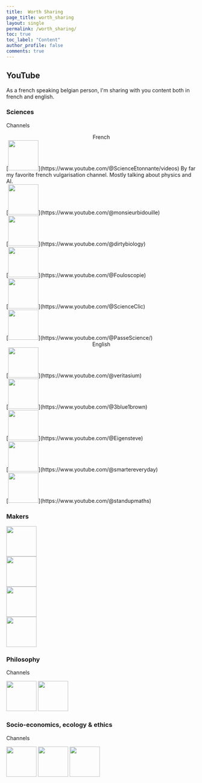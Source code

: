 ```yaml
---
title:  Worth Sharing
page_title: worth_sharing
layout: single
permalink: /worth_sharing/
toc: true
toc_label: "Content"
author_profile: false
comments: true
---
```


## YouTube 

As a french speaking belgian person, I'm sharing with you content both in french and english.

### Sciences

Channels <br>

<center> French </center>
[<img
    src="https://www.tipeeestream.com/cdn-cgi/image/onerror=redirect,width=400,height=400,fit=cover/https://api.tipeee.com/mmcMediaPlugin/media/image/24/245641051be024cfd1ce23afbd47d08c8eba9f82.png"
    width="80px"
/>](https://www.youtube.com/@ScienceEtonnante/videos)
By far my favorite french vulgarisation channel. Mostly talking about physics and AI.
<br>
[<img
    src="https://yt3.googleusercontent.com/bCA8DmyyxfImTZom7d3K6tlopuEvFbiBWdkncBvGRWW17OXvb5fQWkBSGG5X0O5UGuBO9Xki=s900-c-k-c0x00ffffff-no-rj"
    width="80px"
/>](https://www.youtube.com/@monsieurbidouille)
<br>
[<img
    src="https://yt3.ggpht.com/trkEwcdvT98l-oGCC-v2Y69wUfDURCLGW0PeY1f5TBTF8QCfD0rZ9HsjBQIurKrNg9yLEUaG=s900-c-k-c0x00ffffff-no-rj"
    width="80px"
/>](https://www.youtube.com/@dirtybiology)
<br>
[<img
    src="https://yt3.googleusercontent.com/ytc/AMLnZu87ecerrIM39qUKxbrGPHPKVpi_izE57hjMVuwdMQ=s900-c-k-c0x00ffffff-no-rj"
    width="80px"
/>](https://www.youtube.com/@Fouloscopie)
<br>
[<img src="https://yt3.googleusercontent.com/xeGMGAOlacH8PQly5i1bJhRGK8IYcMaQ4W8MyqSlcUVxWtAoITRsgewDH6DEaAlaotnHl0UY=s900-c-k-c0x00ffffff-no-rj"
    width="80px"
/>](https://www.youtube.com/@ScienceClic)
<br>
[<img src="https://yt3.googleusercontent.com/ytc/AMLnZu-11lddlPvuGhWuHkGK7ciWJtebxM6gVn5EaoQU3g=s900-c-k-c0x00ffffff-no-rj"
    width="80px"
/>](https://www.youtube.com/@PasseScience/)


<br>
<center> English </center>
[<img
    src="https://yt3.googleusercontent.com/ytc/AMLnZu-FU1d2Jd6AKRDpCwrxrraoKJ3Nrtk4iMpHBdAV4Q=s900-c-k-c0x00ffffff-no-rj"
    width="80px"
/>](https://www.youtube.com/@veritasium)
<br>
[<img
    src="https://upload.wikimedia.org/wikipedia/commons/b/ba/3B1B_Logo.png"
    width="80px"
/>](https://www.youtube.com/@3blue1brown)
<br>
[<img
    src="https://yt3.ggpht.com/ytc/AMLnZu88f8bay1TND53bUscQZUsY8qm6PP7diUFkW3ntJA=s900-c-k-c0x00ffffff-no-rj"
    width="80px"
/>](https://www.youtube.com/@Eigensteve)
<br>
[<img
    src="https://yt3.googleusercontent.com/ytc/AMLnZu8B3Q1hLo0DTXMlAaUDvo9Jau8wlwklGy43hOF27Q=s900-c-k-c0x00ffffff-no-rj"
    width="80px"
/>](https://www.youtube.com/@smartereveryday)
<br>
[<img
    src="https://yt3.googleusercontent.com/ytc/AMLnZu-3jzx7LemCpLyGrI0kC06xEq9DNxQo9DFsOX0JZg=s900-c-k-c0x00ffffff-no-rj"
    width="80px"
/>](https://www.youtube.com/@standupmaths)



### Makers
[<img
    src="https://yt3.ggpht.com/ytc/AMLnZu-VCKwqjLUDfPxn45KSi-m7-XLNyNof_541geChdg=s900-c-k-c0x00ffffff-no-rj"
    width="80px"
/>](https://www.youtube.com/@colinfurze)
<br>
[<img
    src="https://yt3.ggpht.com/ytc/AMLnZu9VttYJ0LK_BNjP4HLtrd99ESiNIoCeq0N5DCiD=s900-c-k-c0x00ffffff-no-rj"
    width="80px"
/>](https://www.youtube.com/@ivanmirandawastaken)
<br>
[<img src="https://yt3.ggpht.com/ytc/AMLnZu-qB86CaqiwAY7KaCI69dzgKxSmlzxb9oWAdthGlg=s900-c-k-c0x00ffffff-no-rj" width="80px"
/>](https://www.youtube.com/@MakersMuse)
<br>
[<img src="https://yt3.googleusercontent.com/ytc/AMLnZu-3wGc4sZnvHaPb5NM60ayUSgT3LxlWhcdtezzW=s900-c-k-c0x00ffffff-no-rj" width="80px"
/>](https://www.youtube.com/@StuffMadeHere)



### Philosophy

Channels <br>

[<img src="https://yt3.googleusercontent.com/ytc/AMLnZu80aClNpgBwZ5TtzY1FsBUtq5i9dXeehSTsj-paVg=s900-c-k-c0x00ffffff-no-rj" width="80px"
/>](https://www.youtube.com/@MonsieurPhi)
[<img src="https://yt3.googleusercontent.com/ytc/AMLnZu9Qu8EprX6UwlefwgywYKnjh71o__HKZqU2yjC5=s900-c-k-c0x00ffffff-no-rj" width="80px"
/>](https://www.youtube.com/@Philoxime)



### Socio-economics, ecology & ethics

Channels <br>

[<img src="https://yt3.ggpht.com/ytc/AMLnZu99a7pcSQrM1H9dMjqlHtZq_aYRfr6h55EXGI42ZA=s900-c-k-c0x00ffffff-no-rj" width="80px"
/>](https://www.youtube.com/@LEROIDESRATS)
[<img src="https://upload.wikimedia.org/wikipedia/fr/thumb/2/26/Stupid_Economics_Logo.jpg/1200px-Stupid_Economics_Logo.jpg" width="80px"
/>](https://www.youtube.com/@StupidEco)
[<img src="https://yt3.googleusercontent.com/ytc/AMLnZu8vB76AL7ZOXXfoxcgieuaKuYmRR9gi2ReZTWYz=s900-c-k-c0x00ffffff-no-rj" width="80px"
/>](https://www.youtube.com/@LeReveilleur)




<!-- ## Blogs

Tech bloggers that I find fascinating and inspiring

- [Martin Kleppmann](https://martin.kleppmann.com/){:target="_blank"}
- [Julia Evans](https://jvns.ca/){:target="_blank"}
- [BeepBoop - Friendly Robot](https://beepb00p.xyz/){:target="_blank"}
- [Milan Curcic](https://milancurcic.com/){:target="_blank"}
- [Shen Hong](https://shen.hong.io/){:target="_blank"}
- [Yagmur C. Tas](https://yagmurcetintas.com/){:target="_blank"}
- [Thomas Stringer](https://trstringer.com/){:target="_blank"}
- [Daniel Estévez](https://destevez.net/){:target="_blank"}
- [Dev.Poga](https://devpoga.org/){:target="_blank"}
- [Michael Stapelberg](https://michael.stapelberg.ch/){:target="_blank"}
- [Stefan-Marr.de](https://stefan-marr.de/){:target="_blank"}
- [Francis Bach](https://francisbach.com/){:target="_blank"} -->


<!-- ## Books

Tech-related books I've enjoyed

- [Learning Spark: Lightning-Fast Data Analytics](https://www.amazon.com/Learning-Spark-Jules-Damji/dp/1492050040){:target="_blank"}
- [Designing Data-Intensive Applications](https://www.amazon.com/Designing-Data-Intensive-Applications-Reliable-Maintainable/dp/1449373321){:target="_blank"}
- [Modern Fortran - Building efficient parallel applications](https://www.manning.com/books/modern-fortran){:target="_blank"}
- [Hands-On Machine Learning with Scikit-Learn, Keras, and TensorFlow](https://www.amazon.com/Hands-Machine-Learning-Scikit-Learn-TensorFlow/dp/1492032646){:target="_blank"}
- [How Linux Works, 3rd Edition: What Every Superuser Should Know](https://www.amazon.com/How-Linux-Works-Brian-Ward/dp/1718500408){:target="_blank"}
- [Docker Deep Dive](https://www.oreilly.com/library/view/docker-deep-dive/9781800565135/){:target="_blank"}
- [Algorithms and Data Structures for Massive Datasets](https://www.manning.com/books/algorithms-and-data-structures-for-massive-datasets){:target="_blank"}
- [The Big Book of Data Engineering](https://databricks.com/p/ebook/the-big-book-of-data-engineering){:target="_blank"}
- [Fundamentals of Data Engineering: Plan and Build Robust Data Systems](https://www.amazon.com/Fundamentals-Data-Engineering-Robust-Systems/dp/1098108302){:target="_blank"}
- [Data Analysis with Python and PySpark](https://www.amazon.com/Analysis-Python-PySpark-Jonathan-Rioux/dp/1617297208){:target="_blank"}
- [Advanced Analytics with PySpark](https://www.oreilly.com/library/view/advanced-analytics-with/9781098103644/){:target="_blank"}
- [Designing Machine Learning Systems: An Iterative Process for Production-Ready Applications](https://www.amazon.com/Designing-Machine-Learning-Systems-Production-Ready/dp/1098107969){:target="_blank"}
- [Parallel and High Performance Computing](https://www.amazon.com/Parallel-Performance-Computing-Robert-Robey/dp/1617296465){:target="_blank"}
- [Machine Learning Design Patterns: Solutions to Common Challenges in Data Preparation, Model Building, and MLOps](https://www.oreilly.com/library/view/machine-learning-design/9781098115777/){:target="_blank"}
- [Introducing MLOps](https://www.oreilly.com/library/view/introducing-mlops/9781492083283/){:target="_blank"} -->

<!-- ## Podcasts

- [Data Brew](https://databricks.com/discover/data-brew){:target="_blank"}
  - S03E02 - [Data Culture Outside ‘The Valley’](https://databricks.com/discover/data-brew/s3-e2-data-culture-outside-the-valley){:target="_blank"}
- [DataAware](https://www.ascend.io/dataaware-podcast/){:target="_blank"}
- [Linux Action News](https://www.youtube.com/watch?v=6caj3BaaYdY&list=PLUW3LUwQvegxyaQeHQuMrDq94CT2ZZm9F) -->

<!-- ## Data Architecture

- [How Discord Stores Billions of Messages](https://discord.com/blog/how-discord-stores-billions-of-messages){:target="_blank"}
- [How Netflix Keeps Its Data Infrastructure Cost-Effective](https://acceldataio.medium.com/data-engineering-best-practices-how-netflix-keeps-its-data-infrastructure-cost-effective-dee310bcc910){:target="_blank"} -->

<!-- ## Scientific Computing

- [The History Of Numerical Analysis and Scientific Computing - Interviews](http://history.siam.org/){:target="_blank"} -->

<!-- ## Misc -->

<!-- Random cool stuff
- [Mechanical Watch](https://ciechanow.ski/mechanical-watch/){:target="_blank"}
 -->


